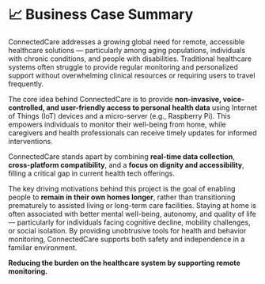 # 📈 Business Case Summary


ConnectedCare addresses a growing global need for remote, accessible healthcare solutions — particularly among aging populations, individuals with chronic conditions, and people with disabilities. Traditional healthcare systems often struggle to provide regular monitoring and personalized support without overwhelming clinical resources or requiring users to travel frequently.

The core idea behind ConnectedCare is to provide **non-invasive, voice-controlled, and user-friendly access to personal health data** using Internet of Things (IoT) devices and a micro-server (e.g., Raspberry Pi). This empowers individuals to monitor their well-being from home, while caregivers and health professionals can receive timely updates for informed interventions.

ConnectedCare stands apart by combining **real-time data collection**, **cross-platform compatibility**, and a **focus on dignity and accessibility**, filling a critical gap in current health tech offerings.

The key driving motivations behind this project is the goal of enabling people to **remain in their own homes longer**, rather than transitioning prematurely to assisted living or long-term care facilities. Staying at home is often associated with better mental well-being, autonomy, and quality of life — particularly for individuals facing cognitive decline, mobility challenges, or social isolation. By providing unobtrusive tools for health and behavior monitoring, ConnectedCare supports both safety and independence in a familiar environment.

**Reducing the burden on the healthcare system by supporting remote monitoring.**